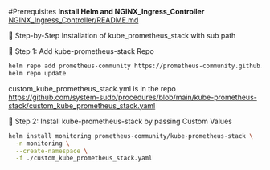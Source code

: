 #Prerequisites
**Install Helm and NGINX_Ingress_Controller**  
[NGINX_Ingress_Controller/README.md](https://github.com/system-sudo/procedures/blob/main/NGINX_Ingress_Controller/README.md)  

🧭 Step-by-Step Installation of kube_prometheus_stack with sub path  

🧰 Step 1: Add kube-prometheus-stack Repo  
```bash
helm repo add prometheus-community https://prometheus-community.github.io/helm-charts
helm repo update
```
custom_kube_prometheus_stack.yml is in the repo  
https://github.com/system-sudo/procedures/blob/main/kube-prometheus-stack/custom_kube_prometheus_stack.yaml

🧰 Step 2: Install kube-prometheus-stack by passing Custom Values  
```bash
helm install monitoring prometheus-community/kube-prometheus-stack \
  -n monitoring \
  --create-namespace \
  -f ./custom_kube_prometheus_stack.yaml
```

